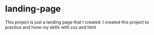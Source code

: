# landing-page
This project is just a landing page that I created.
I created this project to practice and hone my skills 
with css and html
